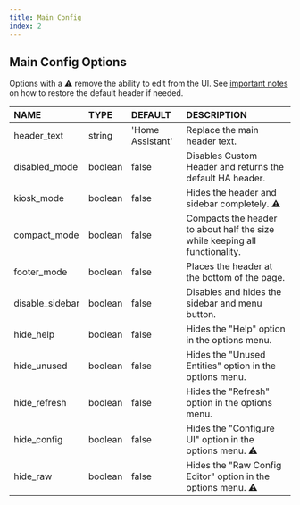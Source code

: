 ```yaml
---
title: Main Config
index: 2
---
```


## Main Config Options

Options with a :warning: remove the ability to edit from the UI. See [important notes](#intro/notes) on how to restore the default header if needed.

|NAME|TYPE|DEFAULT|DESCRIPTION|
|:-|:-|:-|:-|
|header_text|string|'Home Assistant'|Replace the main header text.
|disabled_mode|boolean|false|Disables Custom Header and returns the default HA header.
|kiosk_mode|boolean|false|Hides the header and sidebar completely. :warning:
|compact_mode|boolean|false|Compacts the header to about half the size while keeping all functionality.
|footer_mode|boolean|false|Places the header at the bottom of the page.
|disable_sidebar|boolean|false|Disables and hides the sidebar and menu button.
|hide_help|boolean|false|Hides the "Help" option in the options menu.
|hide_unused|boolean|false|Hides the "Unused Entities" option in the options menu.
|hide_refresh|boolean|false|Hides the "Refresh" option in the options menu.
|hide_config|boolean|false|Hides the "Configure UI" option in the options menu. :warning:
|hide_raw|boolean|false|Hides the "Raw Config Editor" option in the options menu. :warning:
